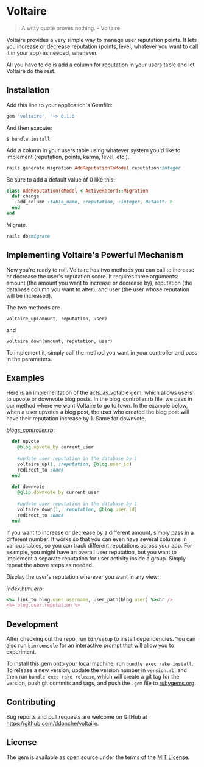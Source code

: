 # Voltaire
> A witty quote proves nothing. - Voltaire

Voltaire provides a very simple way to manage user reputation points. It lets you increase or decrease reputation 
(points, level, whatever you want to call it in your app) as needed, whenever.

All you have to do is add a column for reputation in your users table and let Voltaire do the rest.

## Installation

Add this line to your application's Gemfile:

```ruby
gem 'voltaire', '~> 0.1.0'
```

And then execute:

    $ bundle install
    
Add a column in your users table using whatever system you'd like to implement (reputation, points, karma, level, etc.).

```ruby
rails generate migration AddReputationToModel reputation:integer
```

Be sure to add a default value of 0 like this:

```ruby
class AddReputationToModel < ActiveRecord::Migration
  def change
    add_column :table_name, :reputation, :integer, default: 0
  end
end
```

Migrate.

```ruby
rails db:migrate
```

## Implementing Voltaire's Powerful Mechanism

Now you're ready to roll. Voltaire has two methods you can call to increase or decrease the user's reputation score.
It requires three arguments: amount (the amount you want to increase or decrease by), reputation (the database column 
you want to alter), and user (the user whose reputation will be increased).

The two methods are

```
voltaire_up(amount, reputation, user)
```
and

```
voltaire_down(amount, reputation, user)
```
To implement it, simply call the method you want in your controller and pass in the parameters. 

## Examples

Here is an implementation of the [acts_as_votable](https://github.com/ryanto/acts_as_votable) gem, which allows users to upvote or downvote blog posts. In the blog_controller.rb
file, we pass in our method where we want Voltaire to go to town. In the example below, when a user upvotes a blog post, the 
user who created the blog post will have their reputation increase by 1. Same for downvote. 

_blogs_controller.rb_:

```ruby
  def upvote
    @blog.upvote_by current_user
    
    #update user reputation in the database by 1
    voltaire_up(1, :reputation, @blog.user_id)
    redirect_to :back
  end
  
  def downvote
    @glip.downvote_by current_user
    
    #update user reputation in the database by 1
    voltaire_down(1, :reputation, @blog.user_id)
    redirect_to :back
  end
```

If you want to increase or decrease by a different amount, simply pass in a different number. It works so that you can even
have several columns in various tables, so you can track different reputations across your app. For example, you might have 
an overall user reputation, but you want to implement a separate reputation for user activity inside a group. Simply repeat
the above steps as needed. 

Display the user's reputation wherever you want in any view:

_index.html.erb_:

```ruby
<%= link_to blog.user.username, user_path(blog.user) %><br />
<%= blog.user.reputation %>
```

## Development

After checking out the repo, run `bin/setup` to install dependencies. You can also run `bin/console` for an interactive prompt that will allow you to experiment.

To install this gem onto your local machine, run `bundle exec rake install`. To release a new version, update the version number in `version.rb`, and then run `bundle exec rake release`, which will create a git tag for the version, push git commits and tags, and push the `.gem` file to [rubygems.org](https://rubygems.org).

## Contributing

Bug reports and pull requests are welcome on GitHub at https://github.com/ddonche/voltaire.


## License

The gem is available as open source under the terms of the [MIT License](http://opensource.org/licenses/MIT).


